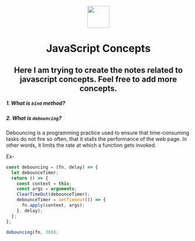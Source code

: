 <div align="center">
  <img height="60" src="https://img.icons8.com/color/344/javascript.png">
  <h1>JavaScript Concepts</h1>

## Here I am trying to create the notes related to javascript concepts. Feel free to add more concepts.

</div>

##### 1. What is `bind` method?

##### 2. What is `debouncing`?

<p>Debouncing is a programming practice used to ensure that time-consuming tasks do not fire so often, that it stalls the performance of the web page. In other words, it limits the rate at which a function gets invoked.</p>

Ex-

```javascript
const debouncing = (fn, delay) => {
  let debounceTimer;
  return () => {
    const context = this;
    const args = arguments;
    ClearTimeOut(debounceTimer);
    debounceTimer = setTimeout(() => {
      fn.apply(context, args);
    }, delay);
  };
};

debouncing(fn, 300);
```
